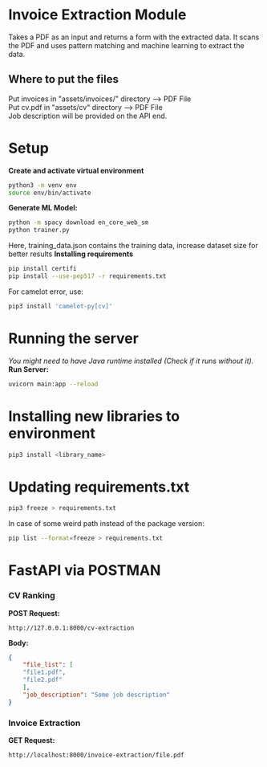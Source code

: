 # Invoice Extraction Module
Takes a PDF as an input and returns a form with the extracted data. It scans the PDF and uses pattern matching and machine learning to extract the data.

## Where to put the files
Put invoices in "assets/invoices/" directory --> PDF File  
Put cv.pdf in "assets/cv" directory --> PDF File  
Job description will be provided on the API end.

# Setup
**Create and activate virtual environment**
```bash
python3 -m venv env
source env/bin/activate
```
**Generate ML Model:**
```bash
python -m spacy download en_core_web_sm
python trainer.py
```
Here, training_data.json contains the training data, increase dataset size for better results
**Installing requirements**
```bash
pip install certifi
pip install --use-pep517 -r requirements.txt
```
For camelot error, use:
```bash
pip3 install 'camelot-py[cv]'
```

# Running the server
_You might need to have Java runtime installed (Check if it runs without it)._
**Run Server:**
```bash
uvicorn main:app --reload
```
# Installing new libraries to environment
```bash
pip3 install <library_name>
```
# Updating requirements.txt
```bash
pip3 freeze > requirements.txt
```
In case of some weird path instead of the package version:
```bash
pip list --format=freeze > requirements.txt
```

# FastAPI via POSTMAN
### CV Ranking
**POST Request:**
```link
http://127.0.0.1:8000/cv-extraction
```
**Body:**
```json
{
    "file_list": [
    "file1.pdf",
    "file2.pdf"
    ],
    "job_description": "Some job description"
}
```
### Invoice Extraction
**GET Request:**
```link
http://localhost:8000/invoice-extraction/file.pdf
```


